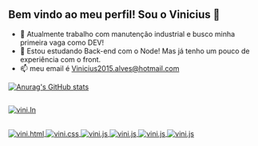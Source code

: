 ## Bem vindo ao meu perfil! Sou o Vinicius 🤙

- 🔭 Atualmente trabalho com manutenção industrial e busco minha primeira vaga como DEV!
- 🌱 Estou estudando Back-end com o Node! Mas já tenho um pouco de experiência com o front.
- 📫 meu email é Vinicius2015.alves@hotmail.com

[![Anurag's GitHub stats](https://github-readme-stats.vercel.app/api?username=viniciusoliveira1997&show_icons=true&theme=tokyonight)](https://github.com/viniciusoliveira1997/github-readme-stats)

##
<div>
<a href="https://www.linkedin.com/in/vinicius-oliveira7991">
<img align="center" alt="vini.In" src="https://img.shields.io/badge/LinkedIn-0077B5?style=for-the-badge&logo=linkedin&logoColor=white">
</div>

##
<div>
<img align="center" alt="vini.html" src="https://img.shields.io/badge/HTML5-E34F26?style=for-the-badge&logo=html5&logoColor=white">
<img align="center" alt="vini.css" src="https://img.shields.io/badge/CSS3-1572B6?style=for-the-badge&logo=css3&logoColor=white">
<img align="center" alt="vini.js" src="https://img.shields.io/badge/JavaScript-323330?style=for-the-badge&logo=javascript&logoColor=F7DF1E">
<img align="center" alt="vini.js" src="https://img.shields.io/badge/Node.js-43853D?style=for-the-badge&logo=node.js&logoColor=white">
<img align="center" alt="vini.js" src="https://img.shields.io/badge/Sass-CC6699?style=for-the-badge&logo=sass&logoColor=white">
<img align="center" alt="vini.js" src="https://img.shields.io/badge/Bootstrap-563D7C?style=for-the-badge&logo=bootstrap&logoColor=white">
</div>
